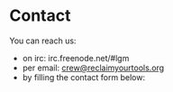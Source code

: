 # Contact

You can reach us:

- on irc: irc.freenode.net/#lgm
- per email: crew@reclaimyourtools.org
- by filling the contact form below:

